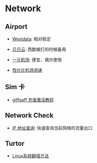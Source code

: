 # Network

## Airport

- [Westdata](https://wd-cloud.net/): 相对稳定
- [贝贝云](https://beibeicloud.shop/): 西数被打的时候备用
- [一元机场](https://一元机场.ink): 便宜，偶尔使用

- [性价比机场测速](https://duangks.com/)

## Sim 卡

- [giffgaff 充值激活教程](https://telegra.ph/How-to-Activate-your-giffgaff-SIM-card-10-29)

## Network Check

- [IP 地址查询](https://ip.skk.moe/): 快速查询当前网络的流量出口

## Turtor

- [Linux系统翻墙方法](https://github.com/Alvin9999/new-pac/wiki/Linux%E7%B3%BB%E7%BB%9F%E7%BF%BB%E5%A2%99%E6%96%B9%E6%B3%95)
